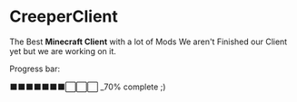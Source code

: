 # CreeperClient
The Best **Minecraft Client** with a lot of Mods
We aren't Finished our Client yet but we are working on it.

Progress bar:

⬛⬛⬛⬛⬛⬛⬛⬜⬜⬜ _70% complete ;)
